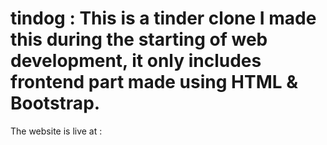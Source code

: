 # tindog : This is a tinder clone I made this during the starting of web development, it only includes frontend part made using HTML & Bootstrap.
The website is live at :
